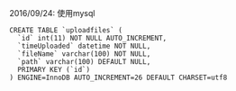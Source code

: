 2016/09/24: 
    使用mysql
    
    CREATE TABLE `uploadfiles` (
      `id` int(11) NOT NULL AUTO_INCREMENT,
      `timeUploaded` datetime NOT NULL,
      `fileName` varchar(100) NOT NULL,
      `path` varchar(100) DEFAULT NULL,
      PRIMARY KEY (`id`)
    ) ENGINE=InnoDB AUTO_INCREMENT=26 DEFAULT CHARSET=utf8